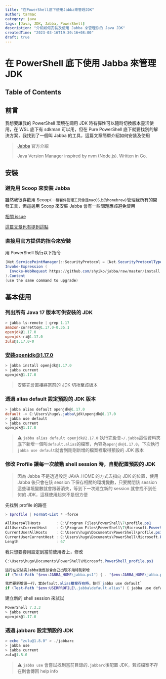```yaml
---
title: "在PowerShell底下使用Jabba來管理JDK"
author: tarmac
category: java
tags: [Java, JDK, Jabba, PowerShell]
description: "介紹如何安裝及使用 Jabba 來管理你的 Java JDK"
createdTime: "2023-03-16T19:30:16+08:00"
draft: true
---
```


# 在 PowerShell 底下使用 Jabba 來管理 JDK

## Table of Contents

## 前言

我想要讓我的 PowerShell 環境在調用 JDK 時有彈性可以隨時切換版本靈活使用，在 WSL 底下有 sdkman 可以用，但在 Pure PowerShell 底下就要找別的解決方案，我找到了一個叫 Jabba 的工具，這篇文章簡單介紹如何安裝及使用

> [Jabba][Jabba repo] 官方介紹
>
> Java Version Manager inspired by nvm (Node.js). Written in Go.

## 安裝

### 避免用 Scoop 來安裝 Jabba

雖然我很喜歡用 Scoop`(一種套件管理工具像是macOS上的homebrew)`管理我所有的開發工具，但這邊用 Scoop 來安裝 Jabba 會有一些問題應該避免使用

[相關 issue][issue]

[這篇文章也有提到這點][jonz94]

### 直接用官方提供的指令來安裝

用 PowerShell 執行以下指令

```powershell
[Net.ServicePointManager]::SecurityProtocol = [Net.SecurityProtocolType]::Tls12
Invoke-Expression (
  Invoke-WebRequest https://github.com/shyiko/jabba/raw/master/install.ps1 -UseBasicParsing
).Content
(use the same command to upgrade)
```

## 基本使用

### 列出所有 Java 17 版本可供安裝的 JDK

```powershell
> jabba ls-remote | grep 1.17
amazon-corretto@1.17.0-0.35.1
openjdk@1.17.0
openjdk-ri@1.17.0
zulu@1.17.0-0

```

### 安裝openjdk@1.17.0

```powershell
> jabba install openjdk@1.17.0
> jabba current
openjdk@1.17.0
```

> 安裝完會直接將當前的 JDK 切換至該版本

### 透過 alias default 設定預設的 JDK 版本

```powershell
> jabba alias default openjdk@1.17.0
default -> C:\Users\hugo\.jabba\jdk\openjdk@1.17.0
> jabba use default
> jabba current
openjdk@1.17.0
```

> :warning: `jabba alias default openjdk@2.17.0` 執行完後會`~/.jabba`這個資料夾底下新增一個叫`default.alias`的檔案，內容為`openjdk@1.17.0`，下次執行`jabba use default`就會到剛剛新增的檔案裡取得預設的 JDK 版本

### 修改 Profile 讓每一次啟動 shell session 時，自動配置預設的 JDK

> 因為 Jabba 不是透過設定 JAVA_HOME 的方式去指向 JDK 的位置，使用 Jabba 後只會在該 session 下保存相關的環境變數，只要關閉該 session 這些環境變數就會跟著消失，等到下一次建立新的 session 就會找不到任何的 JDK，這樣使用起來不是很方便

先找到 profile 的路徑

```powershell
> $profile | Format-List * -force

AllUsersAllHosts       : C:\Program Files\PowerShell\7\profile.ps1
AllUsersCurrentHost    : C:\Program Files\PowerShell\7\Microsoft.PowerShell_profile.ps1
CurrentUserAllHosts    : C:\Users\hugo\Documents\PowerShell\profile.ps1
CurrentUserCurrentHost : C:\Users\hugo\Documents\PowerShell\Microsoft.PowerShell_profile.ps1
Length                 : 67
```

我只想要套用設定到當前使用者上，修改

```powershell
C:\Users\hugo\Documents\PowerShell\Microsoft.PowerShell_profile.ps1
```

```powershell
這行在安裝完Jabba後應該會自己出現不用特別新增
if (Test-Path "$env:JABBA_HOME\jabba.ps1") { . "$env:JABBA_HOME\jabba.ps1" }

我們要新增這一行，當default.alias檔案存在時，執行`jabba use default`
if (Test-Path "$env:USERPROFILE\.jabba\default.alias") { jabba use default }
```

建立新的 shell session 來試試

```powershell
PowerShell 7.3.3
> jabba current
openjdk@1.17.0
```

### 透過.jabbarc 設定預設的 JDK

```powershell
> echo "zulu@1.8.0" > ./jabbarc
> jabba use
> jabba current
zulu@1.8.0
```

> :warning: `jabba use` 會嘗試找到當前目錄的`.jabbarc`後配置 JDK，若該檔案不存在則會傳回 help info

[Jabba repo]: https://github.com/shyiko/jabba
[JAVA_HOME]: https://jvmaware.com/multiple-java-versions/
[issue]: https://github.com/shyiko/jabba/issues/707
[jonz94]: https://hackmd.io/@jonz94/BJbp3lsnu
